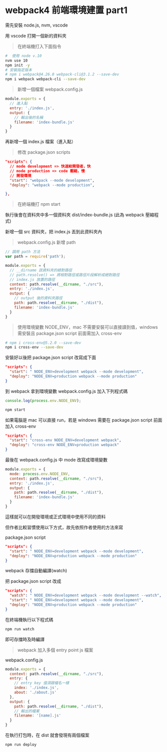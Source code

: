 # webpack4 前端環境建置 part1

需先安裝 node.js, nvm, vscode

用 vscode 打開一個新的資料夾

> 在終端機打入下面指令
```sh
#  使用 node v.10
nvm use 10
npm init -y
# 安裝指定版本
# npm i webpack@4.26.0 webpack-cli@3.1.2 --save-dev
npm i webpack webpack-cli --save-dev
```

> 新增一個檔案 webpack.config.js

```js
module.exports = {
  // 進入點
  entry: './index.js',
  output: {
    // 輸出後的名稱
    filename: 'index-bundle.js'
  }
}
```

再新增一個 index.js 檔案（進入點）

> 修改 package.json scripts

```json
"scripts": {
  // mode development => 快速給開發者，快
  // mode production => code 壓縮，慢
  // 開發環境
  "start": "webpack --mode development",
  "deploy": "webpack --mode production",

},
```

> 在終端機打 npm start

執行後會在資料夾中多一個資料夾 dist/index-bundle.js (此為 webpack 壓縮程式)

新增一個 src 資料夾，把 index.js 丟到此資料夾內

> webpack.config.js 新增 path

```js
// 調用 path 方法
var path = require('path');

module.exports = {
  // __dirname 該資料夾的絕對路徑
  // path.resolve() => 將相對路徑或路徑片段解析成絕對路徑
  // index.js 放置的路徑
  context: path.resolve(__dirname, "./src"),
  entry: './index.js',
  output: {
    // output 後的資料夾路徑
    path: path.resolve(__dirname, "./dist"),
    filename: 'index-bundle.js'
  }
}
```

> 使用環境變數 NODE_ENV，mac 不需要安裝可以直接讀到值，windows 需安裝且 package.json script 前面需加入 cross-env

```sh
# npm i cross-env@5.2.0 --save-dev
npm i cross-env --save-dev
```

安裝好以後把 package.json script 改寫成下面

```json
"scripts": {
  "start": " NODE_ENV=development webpack --mode development",
  "deploy": "NODE_ENV=production webpack --mode production"
}
```

到 webpack 拿到環境變數 webpack.config.js 加入下列程式碼
```js
console.log(process.env.NODE_ENV);
```

```sh
npm start
```
如果電腦是 mac 可以直接 run，若是 windows 需要在 package.json script 前面加入 cross-env

```json
"scripts": {
  "start": "cross-env NODE_ENV=development webpack",
  "deploy": "cross-env NODE_ENV=production webpack"
}
```

最後在 webpack.config.js 中 mode 改寫成環境變數

```js
module.exports = {
  mode: process.env.NODE_ENV,
  context: path.resolve(__dirname, "./src"),
  entry: './index.js',
  output: {
    path: path.resolve(__dirname, "./dist"),
    filename: 'index-bundle.js'
  }
}
```

這樣就可以在開發環境或正式環境中使用不同的資料

但作者比較習慣使用以下方式，故先依照作者使用的方法來寫

package.json script

```json
"scripts": {
  "start": " NODE_ENV=development webpack --mode development",
  "deploy": "NODE_ENV=production webpack --mode production"
}
```

webpack 存擋自動編譯(watch)

把 package.json script 改成

```json
"scripts": {
  "watch": " NODE_ENV=development webpack --mode development --watch",
  "start": " NODE_ENV=development webpack --mode development",
  "deploy": "NODE_ENV=production webpack --mode production"
}
```

在終端機執行以下程式碼 

```sh
npm run watch
```

即可存擋時及時編譯

> webpack 加入多個 entry point js 檔案

webpack.config.js

```js
module.exports = {
  context: path.resolve(__dirname, "./src"),
  entry: {
    // entry key 值須跟檔名一樣
    index: './index.js',
    about: './about.js'
  },
  output: {
    path: path.resolve(__dirname, "./dist"),
    // 輸出的檔案
    filename: '[name].js'
  }
}
```

在執行打包時，在 dist 就會發現有兩個檔案

```sh
npm run deploy
```
